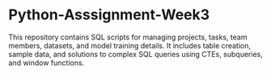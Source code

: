 # Python-Asssignment-Week3
This repository contains SQL scripts for managing projects, tasks, team members, datasets, and model training details. It includes table creation, sample data, and solutions to complex SQL queries using CTEs, subqueries, and window functions.

